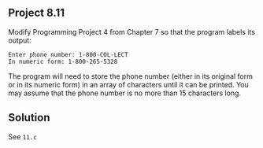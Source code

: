 ## Project 8.11

Modify Programming Project 4 from Chapter 7 so that the program labels its output:

```
Enter phone number: 1-800-COL-LECT
In numeric form: 1-800-265-5328
```

The program will need to store the phone number (either in its original form or in its numeric form) in an array of characters until it can be printed. You may assume that the phone number is no more than 15 characters long.

## Solution

See `11.c`
